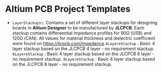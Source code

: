 # Altium PCB Project Templates

- `LayerStackups\`: Contains a set of different layer stackups for designing boards in **Altium Designer** to be manufactured by **JLCPCB**.  Each stackup contains differeential impedance profiles for 90Ω (USB) and 120Ω (CAN).  All values for material thickness and dielectric coefficient were found on https://jlcpcb.com/impedance
  `4LayereStackup` : Basic 4 layer stackup based on the JLCPCB 4 layer - no requirement stackup.
  `6LayereStackup` : Basic 4 layer stackup based on the JLCPCB 6 layer - no requirement stackup.
  `8LayereStackup` : Basic 4 layer stackup based on the JLCPCB 8 layer - no requirement stackup.
